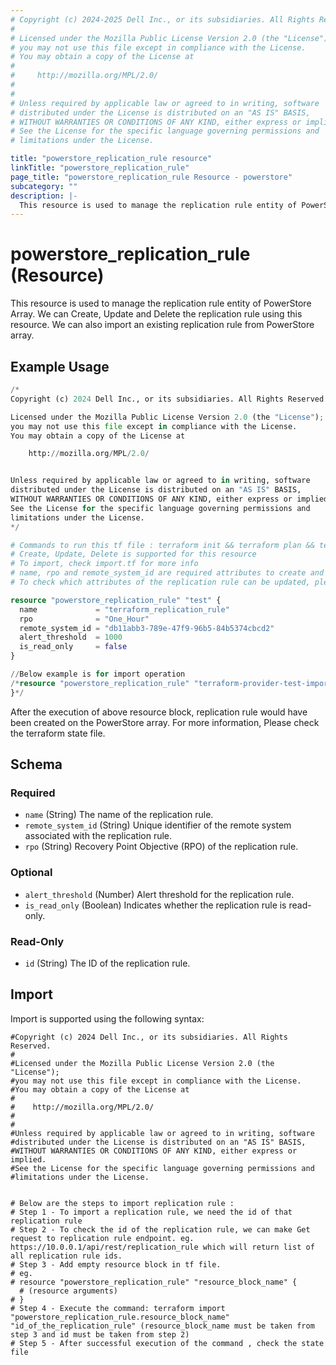 ```yaml
---
# Copyright (c) 2024-2025 Dell Inc., or its subsidiaries. All Rights Reserved.
# 
# Licensed under the Mozilla Public License Version 2.0 (the "License");
# you may not use this file except in compliance with the License.
# You may obtain a copy of the License at
# 
#     http://mozilla.org/MPL/2.0/
# 
# 
# Unless required by applicable law or agreed to in writing, software
# distributed under the License is distributed on an "AS IS" BASIS,
# WITHOUT WARRANTIES OR CONDITIONS OF ANY KIND, either express or implied.
# See the License for the specific language governing permissions and
# limitations under the License.

title: "powerstore_replication_rule resource"
linkTitle: "powerstore_replication_rule"
page_title: "powerstore_replication_rule Resource - powerstore"
subcategory: ""
description: |-
  This resource is used to manage the replication rule entity of PowerStore Array. We can Create, Update and Delete the replication rule using this resource. We can also import an existing replication rule from PowerStore array.
---
```


# powerstore_replication_rule (Resource)

This resource is used to manage the replication rule entity of PowerStore Array. We can Create, Update and Delete the replication rule using this resource. We can also import an existing replication rule from PowerStore array.

## Example Usage

```terraform
/*
Copyright (c) 2024 Dell Inc., or its subsidiaries. All Rights Reserved.

Licensed under the Mozilla Public License Version 2.0 (the "License");
you may not use this file except in compliance with the License.
You may obtain a copy of the License at

    http://mozilla.org/MPL/2.0/


Unless required by applicable law or agreed to in writing, software
distributed under the License is distributed on an "AS IS" BASIS,
WITHOUT WARRANTIES OR CONDITIONS OF ANY KIND, either express or implied.
See the License for the specific language governing permissions and
limitations under the License.
*/

# Commands to run this tf file : terraform init && terraform plan && terraform apply
# Create, Update, Delete is supported for this resource
# To import, check import.tf for more info
# name, rpo and remote_system_id are required attributes to create and update
# To check which attributes of the replication rule can be updated, please refer Product Guide in the documentation

resource "powerstore_replication_rule" "test" {
  name             = "terraform_replication_rule"
  rpo              = "One_Hour"
  remote_system_id = "db11abb3-789e-47f9-96b5-84b5374cbcd2"
  alert_threshold  = 1000
  is_read_only     = false
}

//Below example is for import operation
/*resource "powerstore_replication_rule" "terraform-provider-test-import" {
}*/
```

After the execution of above resource block, replication rule would have been created on the PowerStore array. For more information, Please check the terraform state file.

<!-- schema generated by tfplugindocs -->
## Schema

### Required

- `name` (String) The name of the replication rule.
- `remote_system_id` (String) Unique identifier of the remote system associated with the replication rule.
- `rpo` (String) Recovery Point Objective (RPO) of the replication rule.

### Optional

- `alert_threshold` (Number) Alert threshold for the replication rule.
- `is_read_only` (Boolean) Indicates whether the replication rule is read-only.

### Read-Only

- `id` (String) The ID of the replication rule.

## Import

Import is supported using the following syntax:

```shell
#Copyright (c) 2024 Dell Inc., or its subsidiaries. All Rights Reserved.
#
#Licensed under the Mozilla Public License Version 2.0 (the "License");
#you may not use this file except in compliance with the License.
#You may obtain a copy of the License at
#
#    http://mozilla.org/MPL/2.0/
#
#
#Unless required by applicable law or agreed to in writing, software
#distributed under the License is distributed on an "AS IS" BASIS,
#WITHOUT WARRANTIES OR CONDITIONS OF ANY KIND, either express or implied.
#See the License for the specific language governing permissions and
#limitations under the License.


# Below are the steps to import replication rule :
# Step 1 - To import a replication rule, we need the id of that replication rule 
# Step 2 - To check the id of the replication rule, we can make Get request to replication rule endpoint. eg. https://10.0.0.1/api/rest/replication_rule which will return list of all replication rule ids.
# Step 3 - Add empty resource block in tf file. 
# eg. 
# resource "powerstore_replication_rule" "resource_block_name" {
  # (resource arguments)
# }
# Step 4 - Execute the command: terraform import "powerstore_replication_rule.resource_block_name" "id_of_the_replication_rule" (resource_block_name must be taken from step 3 and id must be taken from step 2)
# Step 5 - After successful execution of the command , check the state file
```
